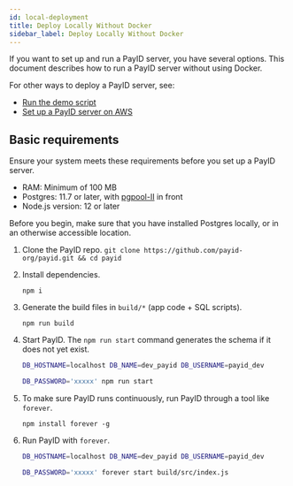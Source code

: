 ```yaml
---
id: local-deployment
title: Deploy Locally Without Docker
sidebar_label: Deploy Locally Without Docker
---
```


If you want to set up and run a PayID server, you have several options. This document describes how to run a PayID server without using Docker.

For other ways to deploy a PayID server, see:

- [Run the demo script](getting-started)
- [Set up a PayID server on AWS](remote-deployment)

## Basic requirements

Ensure your system meets these requirements before you set up a PayID server.

- RAM: Minimum of 100 MB
- Postgres: 11.7 or later, with [pgpool-II](https://www.pgpool.net) in front
- Node.js version: 12 or later

Before you begin, make sure that you have installed Postgres locally, or in an otherwise accessible location.

1. Clone the PayID repo.
   `git clone https://github.com/payid-org/payid.git && cd payid`
2. Install dependencies.

   `npm i`

3. Generate the build files in `build/*` (app code + SQL scripts).

   `npm run build`

4. Start PayID. The `npm run start` command generates the schema if it does not yet exist.

   ```bash
   DB_HOSTNAME=localhost DB_NAME=dev_payid DB_USERNAME=payid_dev

   DB_PASSWORD='xxxxx' npm run start
   ```

5. To make sure PayID runs continuously, run PayID through a tool like `forever`.

   `npm install forever -g`

6. Run PayID with `forever`.

   ```bash
   DB_HOSTNAME=localhost DB_NAME=dev_payid DB_USERNAME=payid_dev

   DB_PASSWORD='xxxxx' forever start build/src/index.js
   ```
